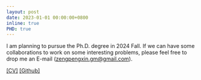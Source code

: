 ```yaml
---
layout: post
date: 2023-01-01 00:00:00+0800
inline: true
PHD: true
---
```

I am planning to pursue the Ph.D. degree in 2024 Fall. If we can have some collaborations to work on some interesting problems, please feel free to drop me an E-mail ([zengpengxin.gm@gmail.com](mailto:zengpengxin.gm@gmail.com)). 

 [[CV]](https://github.com/PengxinZeng/PengxinZeng.github.io/blob/master/CV_Pengxin_SichuanUniversity.pdf) [[Github]](https://github.com/PengxinZeng?tab=repositories)

